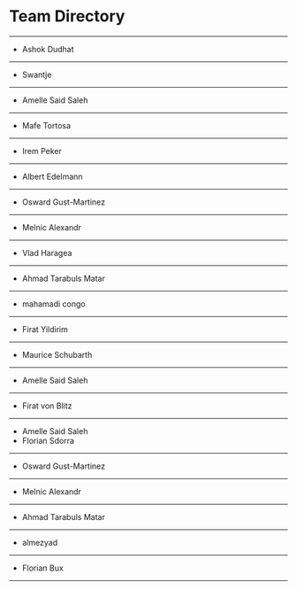 # Team Directory

---
- Ashok Dudhat
---
- Swantje
---
- Amelle Said Saleh
---
- Mafe Tortosa
---
- Irem Peker
---
- Albert Edelmann
---
- Osward Gust-Martinez
---
- Melnic Alexandr
---
- Vlad Haragea
---
- Ahmad Tarabuls Matar
---
- mahamadi congo
---
- Firat Yildirim
---
- Maurice Schubarth
---
- Amelle Said Saleh
---
- Firat von Blitz
---
- Amelle Said Saleh
- Florian Sdorra
---
- Osward Gust-Martinez
---
- Melnic Alexandr
---
- Ahmad Tarabuls Matar
---
- almezyad
---
- Florian Bux
---

